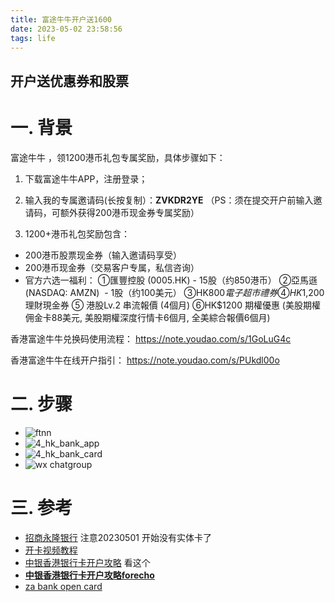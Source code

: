 ```yaml
---
title: 富途牛牛开户送1600
date: 2023-05-02 23:58:56
tags: life
---
```


## 开户送优惠券和股票

# 一. 背景
富途牛牛 ，领1200港币礼包专属奖励，具体步骤如下：
1. 下载富途牛牛APP，注册登录；
2. 输入我的专属邀请码(长按复制）：**ZVKDR2YE**
   （PS：须在提交开户前输入邀请码，可额外获得200港币现金券专属奖励）

3. 1200+港币礼包奖励包含：
- 200港币股票现金券（输入邀请码享受）
- 200港币现金券（交易客户专属，私信咨询）
- 官方六选一福利：
  ①匯豐控股 (0005.HK) - 15股（约850港币）
  ②亞馬遜 (NASDAQ: AMZN)  - 1股（约100美元）
  ③HK$800 電子超市禮券
  ④HK$1,200 理財現金券
  ⑤ 港股Lv.2 串流報價 (4個月)
  ⑥HK$1200 期權優惠 (美股期權佣金卡88美元, 美股期權深度行情卡6個月, 全美綜合報價6個月)

香港富途牛牛兑换码使用流程：
https://note.youdao.com/s/1GoLuG4c

香港富途牛牛在线开户指引：
https://note.youdao.com/s/PUkdl00o
# 二. 步骤
* ![ftnn](https://user-images.githubusercontent.com/15072465/243160076-f15d6dc5-936e-44df-a411-164199d9458b.jpg)
* ![4_hk_bank_app](https://user-images.githubusercontent.com/15072465/243160074-818f40da-f8b7-4133-a4f8-a45b536e5cc1.jpg)
* ![4_hk_bank_card](https://user-images.githubusercontent.com/15072465/243160004-1196345b-06f3-4630-98f4-eb06c9d1f44a.jpg)
* ![wx chatgroup](https://user-images.githubusercontent.com/15072465/243160075-fc574cce-65e8-43c7-bf84-8dc23d7a6f47.jpg)

# 三. 参考
* [招商永隆银行](https://guozh.net/apply-for-a-hong-kong-bank-card/) 注意20230501 开始没有实体卡了
* [开卡视频教程](https://www.youtube.com/watch?v=oQASsPm0j7k)
* [中银香港银行卡开户攻略](https://acuario.xyz/others/bochk-debit-card/)  看这个
* [**中银香港银行卡开户攻略forecho**](https://blog.forecho.com/coming-to-hong-kong-to-get-a-hong-kong-bank-card.html) 
* [za bank open card](https://bank.za.group/hk/account-open)

